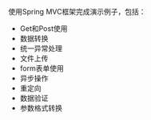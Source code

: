 使用Spring MVC框架完成演示例子，包括：
- Get和Post使用
- 数据转换
- 统一异常处理
- 文件上传
- form表单使用
- 异步操作
- 重定向
- 数据验证
- 参数格式转换

